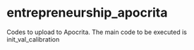 # entrepreneurship_apocrita
Codes to upload to Apocrita. The main code to be executed is init_val_calibration
